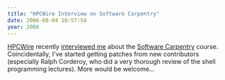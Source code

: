 ```yaml
---
title: "HPCWire Interview on Software Carpentry"
date: 2006-08-04 10:57:54
year: 2006
---
```

<a href="http://www.hpcwire.com">HPCWire</a> recently <a href="http://www.hpcwire.com/hpc/771596.html">interviewed me</a> about the <a href="http://www.swc.scipy.org">Software Carpentry</a> course.  Coincidentally, I've started getting patches from new contributors (especially Ralph Corderoy, who did a very thorough review of the shell programming lectures).  More would be welcome…
